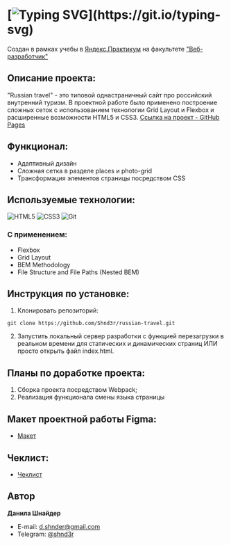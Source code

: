 # [![Typing SVG](https://readme-typing-svg.demolab.com?font=Fira+Code&size=30&pause=1000&width=435&lines=Проект:+"Russian+travel")](https://git.io/typing-svg)
Создан в рамках учебы в [Яндекс.Практикум](https://practicum.yandex.ru/) на факультете ["Веб-разработчик"](https://practicum.yandex.ru/web/)

## Описание проекта:
"Russian travel" - это типовой однастраничный сайт про российский внутренний туризм. В проектной работе было применено построение сложных сеток c использованием технологии Grid Layout и Flexbox и раcширенные возможности HTML5 и CSS3. 
[Ссылка на проект - GitHub Pages](shnd3r.github.io/russian-travel/ "Сайт проекта Russian travel") 

## Функционал:
- Адаптивный дизайн
- Сложная сетка в разделе places и photo-grid
- Трансформация элементов страницы посредством CSS

## Используемые технологии:
![HTML5](https://img.shields.io/badge/html5-%23E34F26.svg?style=for-the-badge&logo=html5&logoColor=white) 
![CSS3](https://img.shields.io/badge/css3-%231572B6.svg?style=for-the-badge&logo=css3&logoColor=white)
![Git](https://img.shields.io/badge/git-%23F05033.svg?style=for-the-badge&logo=git&logoColor=white)

### С применением:
* Flexbox
* Grid Layout
* BEM Methodology
* File Structure and File Paths (Nested BEM)

## Инструкция по установке: 
1. Клонировать репозиторий:
```
git clone https://github.com/Shnd3r/russian-travel.git
```
2. Запустить локальный сервер разработки с функцией перезагрузки в реальном времени для статических и динамических страниц
ИЛИ просто открыть файл index.html.

## Планы по доработке проекта:
1. Сборка проекта посредством Webpack;
2. Реализация функционала смены языка страницы

## Макет проектной работы Figma:
- [Макет](https://www.figma.com/file/5S2WSbEFL6awjVWJ0NWL8Q/Sprint-3_-Russia-_-desktop-%2B-mobile?type=design&node-id=28503-0&t=X3bTalLhI8FkZuZN-0)

## Чеклист:
- [Чеклист](https://code.s3.yandex.net/web-developer/checklists-pdf/new-program/checklist-3.pdf)
  
## Автор

**Данила Шнайдер**

- E-mail: [d.shnder@gmail.com](mailto:d.shnder@gmail.com)
- Telegram: [@shnd3r](https://t.me/shnd3r)
